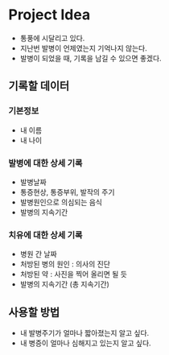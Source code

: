 # Project Idea
- 통풍에 시달리고 있다.
- 지난번 발병이 언제였는지 기억나지 않는다.
- 발병이 되었을 때, 기록을 남길 수 있으면 좋겠다.

## 기록할 데이터
### 기본정보
- 내 이름
- 내 나이

### 발병에 대한 상세 기록
- 발병날짜
- 통증현상, 통증부위, 발작의 주기
- 발병원인으로 의심되는 음식
- 발병의 지속기간

### 치유에 대한 상세 기록
- 병원 간 날짜
- 처방된 병의 원인 : 의사의 진단
- 처방된 약 : 사진을 찍어 올리면 될 듯
- 발병의 지속기간 (총 지속기간)

## 사용할 방법
- 내 발병주기가 얼마나 짧아졌는지 알고 싶다.
- 내 병증이 얼마나 심해지고 있는지 알고 싶다.